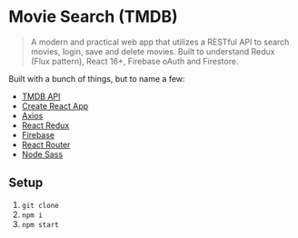 # Movie Search (TMDB)

> A modern and practical web app that utilizes a RESTful API to search movies, login, save and delete movies. Built to understand Redux (Flux pattern), React 16+, Firebase oAuth and Firestore.

Built with a bunch of things, but to name a few:

- [TMDB API](https://www.themoviedb.org/documentation/api)
- [Create React App](https://github.com/facebook/create-react-app)
- [Axios](https://github.com/axios/axios)
- [React Redux](https://github.com/reduxjs/react-redux)
- [Firebase](https://github.com/firebase/firebase-js-sdk)
- [React Router](https://github.com/ReactTraining/react-router)
- [Node Sass](https://github.com/sass/node-sass)

## Setup

1. `git clone`
2. `npm i`
3. `npm start`
